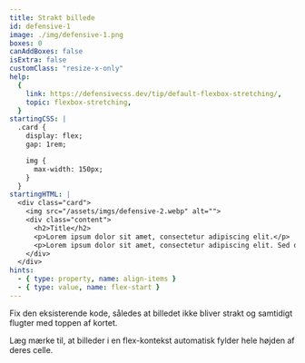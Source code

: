 ```yaml
---
title: Strakt billede
id: defensive-1
image: ./img/defensive-1.png
boxes: 0
canAddBoxes: false
isExtra: false
customClass: "resize-x-only"
help:
  {
    link: https://defensivecss.dev/tip/default-flexbox-stretching/,
    topic: flexbox-stretching,
  }
startingCSS: |
  .card {
    display: flex;
    gap: 1rem;

    img {
      max-width: 150px;
    }
  }
startingHTML: |
  <div class="card">
    <img src="/assets/imgs/defensive-2.webp" alt="">
    <div class="content">
      <h2>Title</h2>
      <p>Lorem ipsum dolor sit amet, consectetur adipiscing elit.</p>
      <p>Lorem ipsum dolor sit amet, consectetur adipiscing elit. Sed do eiusmod tempor incididunt ut labore et dolore magna aliqua.</p>
    </div>
  </div>
hints:
  - { type: property, name: align-items }
  - { type: value, name: flex-start }
---
```


Fix den eksisterende kode, således at billedet ikke bliver strakt og samtidigt flugter med toppen af kortet.

Læg mærke til, at billeder i en flex-kontekst automatisk fylder hele højden af deres celle.
